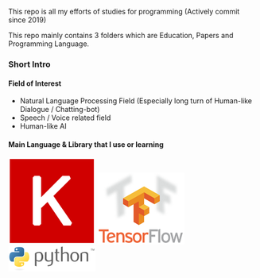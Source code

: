 This repo is all my efforts of studies for programming
(Actively commit since 2019)

This repo mainly contains 3 folders which are Education, Papers and Programming Language.

### Short Intro  
#### Field of Interest  
- Natural Language Processing Field (Especially long turn of Human-like Dialogue / Chatting-bot)  
- Speech / Voice related field  
- Human-like AI  
#### Main Language & Library that I use or learning  
![Keras](./image/Keras_logo.png) ![Tensorflow](./image/TensorFlowLogo.png) ![Python](./image/Python_logo_and_wordmark.png)